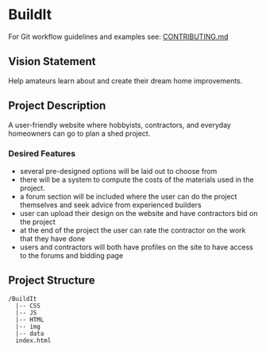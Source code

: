 # BuildIt

For Git workflow guidelines and examples see: [CONTRIBUTING.md](/CONTRIBUTING.md)

## Vision Statement

Help amateurs learn about and create their dream home improvements.
 
## Project Description

A user-friendly website where hobbyists, contractors, and everyday homeowners can go to plan a shed project.

### Desired Features

- several pre-designed options will be laid out to choose from
- there will be a system to compute the costs of the materials used in the project.
- a forum section will be included where the user can do the project themselves and seek advice from experienced builders
- user can upload their design on the website and have contractors bid on the project
- at the end of the project the user can rate the contractor on the work that they have done
- users and contractors will both have profiles on the site to have access to the forums and bidding page
 
   
## Project Structure

```
/BuildIt
  |-- CSS
  |-- JS
  |-- HTML
  |-- img
  |-- data
  index.html
```
